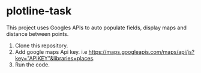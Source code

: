 # plotline-task

This project uses Googles APIs to auto populate fields, display maps and distance between points.

1) Clone this repository.
2) Add google maps Api key. i.e https://maps.googleapis.com/maps/api/js?key="APIKEY"&libraries=places.
3) Run the code.
